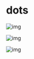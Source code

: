 # dots

![img](https://i.postimg.cc/PJNZP58f/whatever.png)

![img](https://i.postimg.cc/KzStp2VJ/whatever.png)

![img](https://i.postimg.cc/tCkQXRNn/whatever.png)

